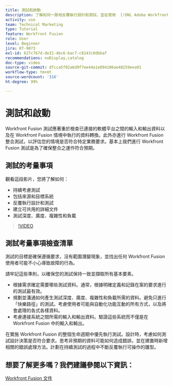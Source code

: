 ```yaml
---
title: 測試和啟動
description: 了解如何一致地反覆執行設計和測試，並在使用  [!DNL Adobe Workfront Fusion] 時建立可共用的詳細文件。
activity: use
team: Technical Marketing
type: Tutorial
feature: Workfront Fusion
role: User
level: Beginner
jira: KT-9073
exl-id: 627c767d-de31-4bc6-bac7-c8143c0dbbaf
recommendations: noDisplay,catalog
doc-type: video
source-git-commit: dfcca5f02a6d9f7ee44a1e894106ae48259eea91
workflow-type: tm+mt
source-wordcount: '316'
ht-degree: 99%

---
```


# 測試和啟動

Workfront Fusion 測試應著重於檢查已連接的軟體平台之間的輸入和輸出資料以及在 Workfront Fusion 情境中執行的資料轉換。此外亦進行 Workfront Fusion 整合測試，以評估您的情境是否符合特定業務要求。基本上我們進行 Workfront Fusion 測試是為了確保整合之運作符合預期。

## 測試的考量事項

觀看這段影片，您將了解如何：

* 持續考慮測試
* 包括來源和目標系統
* 反覆執行設計和測試
* 建立可共用的詳細文件
* 測試深度、廣度、複雜性和負載

>[!VIDEO](https://video.tv.adobe.com/v/335315/?quality=12&learn=on&enablevpops)

## 測試考量事項檢查清單

測試的目標是確保遵循要求，沒有範圍潛變現象，並找出任何 Workfront Fusion 使用者可能不小心導致故障的行為。

請牢記這些準則，以確保您的測試保持一致並擷取所有基本要素。

* 根據需求確定需要哪些測試資料。通常，根據明確定義和記錄在案的要求進行的測試最有效。
* 規劃並溝通如何產生測試深度、廣度、複雜性和負載所需的資料。避免只進行「快樂路徑」的測試。考慮使用者可能與自動化功能互動的所有方式，以及將會處理的各式各樣資料。
* 考慮連接系統之間所需的輸入和輸出資料。驗證這些系統而不僅是在 Workfront Fusion 中的輸入和輸出。

在實施 Workfront Fusion 的整個生命週期中優先執行測試。設計時，考慮如何測試設計決策是否符合要求。思考非預期的資料可能如何造成錯誤，並在建置時新增相關的錯誤處理方法。計劃在持續測試的過程中不斷反覆執行可操作的雛型。

## 想要了解更多嗎？我們建議參閱以下資訊：

[Workfront Fusion 文件](https://experienceleague.adobe.com/en/docs/workfront-fusion/using/get-started-with-fusion/understand-workfront-fusion/workfront-fusion-overview)
